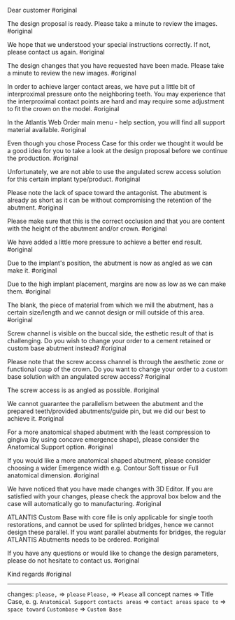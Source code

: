 Dear customer 
#original 

The design proposal is ready. Please take a minute to review the images. 
#original 

We hope that we understood your special instructions correctly. If not, please contact us again. 
#original 

The design changes that you have requested have been made. Please take a minute to review the new images. 
#original 

In order to achieve larger contact areas, we have put a little bit of interproximal pressure onto the neighboring teeth. You may experience that the interproximal contact points are hard and may require some adjustment to fit the crown on the model. 
#original 

In the Atlantis Web Order main menu - help section, you will find all support material available. 
#original 

Even though you chose Process Case for this order we thought it would be a good idea for you to take a look at the design proposal before we continue the production. 
#original 

Unfortunately, we are not able to use the angulated screw access solution for this certain implant type/product. 
#original 

Please note the lack of space toward the antagonist. The abutment is already as short as it can be without compromising the retention of the abutment. 
#original 

Please make sure that this is the correct occlusion and that you are content with the height of the abutment and/or crown. 
#original 

We have added a little more pressure to achieve a better end result. 
#original 

Due to the implant's position, the abutment is now as angled as we can make it. 
#original 

Due to the high implant placement, margins are now as low as we can make them. 
#original 

The blank, the piece of material from which we mill the abutment, has a certain size/length and we cannot design or mill outside of this area. 
#original 

Screw channel is visible on the buccal side, the esthetic result of that is challenging. Do you wish to change your order to a cement retained or custom base abutment instead? 
#original 

Please note that the screw access channel is through the aesthetic zone or functional cusp of the crown. Do you want to change your order to a custom base solution with an angulated screw access? 
#original 

The screw access is as angled as possible. 
#original 

We cannot guarantee the parallelism between the abutment and the prepared teeth/provided abutments/guide pin, but we did our best to achieve it. 
#original 

For a more anatomical shaped abutment with the least compression to gingiva (by using concave emergence shape), please consider the Anatomical Support option. 
#original 

If you would like a more anatomical shaped abutment, please consider choosing a wider Emergence width e.g. Contour Soft tissue or Full anatomical dimension. 
#original 

We have noticed that you have made changes with 3D Editor. If you are satisfied with your changes, please check the approval box below and the case will automatically go to manufacturing. 
#original 

ATLANTIS Custom Base with core file is only applicable for single tooth restorations, and cannot be used for splinted bridges, hence we cannot design these parallel. If you want parallel abutments for bridges, the regular ATLANTIS Abutments needs to be ordered. 
#original 

If you have any questions or would like to change the design parameters, please do not hesitate to contact us. 
#original 

Kind regards 
#original 

---
changes:
  `please,` => `please`
  `Please,` => `Please`
  all concept names => Title Case, e. g. `Anatomical Support`
  `contacts areas` => `contact areas`
  `space to` => `space toward`
  `Custombase` => `Custom Base`

